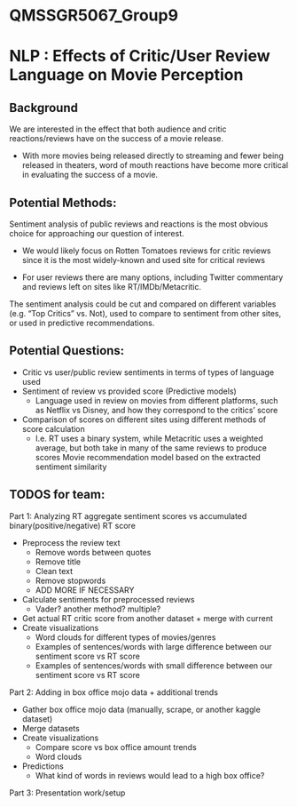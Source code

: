 # QMSSGR5067_Group9

# NLP : Effects of Critic/User Review Language on Movie Perception

## Background
We are interested in the effect that both audience and critic reactions/reviews 
have on the success of a movie release.
 - With more movies being released directly to streaming and fewer being 
    released in theaters, word of mouth reactions have become more critical in evaluating the success of a movie.
    
## Potential Methods:
Sentiment analysis of public reviews and reactions is the most obvious choice 
for approaching our question of interest. 
-  We would likely focus on Rotten Tomatoes reviews for critic reviews 
    since it is the most widely-known and used site for critical reviews 
    
- For user reviews there are many options, including Twitter commentary 
    and reviews left on sites like RT/IMDb/Metacritic.

The sentiment analysis could be cut and compared on different variables 
(e.g. “Top Critics” vs. Not), used to compare to sentiment from other sites, or used in predictive recommendations.

## Potential Questions:
- Critic vs user/public review sentiments in terms of types of language used
- Sentiment of review vs provided score (Predictive models)
  - Language used in review on movies from different platforms, such as Netflix vs Disney, and how they correspond to the critics’ score
- Comparison of scores on different sites using different methods of score calculation
  - I.e. RT uses a binary system, while Metacritic uses a weighted average, but both take in many of the same reviews to produce scores
Movie recommendation model based on the extracted sentiment similarity

## TODOS for team: 

Part 1: Analyzing RT aggregate sentiment scores vs accumulated binary(positive/negative) RT score 
- Preprocess the review text 
  - Remove words between quotes
  - Remove title 
  - Clean text
  - Remove stopwords 
  - ADD MORE IF NECESSARY
- Calculate sentiments for preprocessed reviews 
  - Vader? another method? multiple? 
- Get actual RT critic score from another dataset + merge with current
- Create visualizations
    - Word clouds for different types of movies/genres
    - Examples of sentences/words with large difference between our sentiment score vs RT score 
    - Examples of sentences/words with small difference between our sentiment score vs RT score

Part 2: Adding in box office mojo data + additional trends
- Gather box office mojo data (manually, scrape, or another kaggle dataset)
- Merge datasets 
- Create visualizations
  - Compare score vs box office amount trends
  - Word clouds
- Predictions 
  - What kind of words in reviews would lead to a high box office? 

Part 3: Presentation work/setup